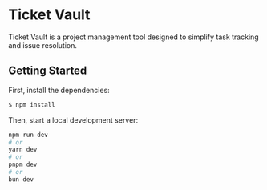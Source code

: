 # Ticket Vault

Ticket Vault is a project management tool designed to simplify task tracking and issue resolution.

## Getting Started

First, install the dependencies:

```bash
$ npm install
```

Then, start a local development server:

```bash
npm run dev
# or
yarn dev
# or
pnpm dev
# or
bun dev
```
